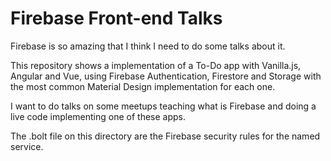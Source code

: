 # Firebase Front-end Talks

Firebase is so amazing that I think I need to do some talks about it.

This repository shows a implementation of a To-Do app with Vanilla.js, Angular and Vue, using Firebase Authentication, Firestore and Storage with the most common Material Design implementation for each one.

I want to do talks on some meetups teaching what is Firebase and doing a live code implementing one of these apps.

The .bolt file on this directory are the Firebase security rules for the named service.
